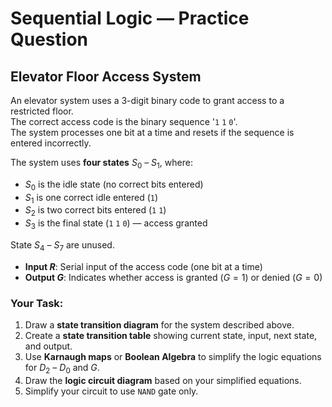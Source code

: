 # Sequential Logic &mdash; Practice Question

## Elevator Floor Access System

An elevator system uses a 3-digit binary code to grant access to a restricted floor.<br />
The correct access code is the binary sequence '`1` `1` `0`'.<br />
The system processes one bit at a time and resets if the sequence is entered incorrectly.

The system uses **four states** $S_{0}$ &ndash; $S_{1}$, where:
- $S_{0}$ is the idle state (no correct bits entered)
- $S_{1}$ is one correct idle entered (`1`)
- $S_{2}$ is two correct bits entered (`1` `1`)
- $S_{3}$ is the final state (`1` `1` `0`) &mdash; access granted

State $S_{4}$ &ndash; $S_{7}$ are unused.

- **Input $R$**: Serial input of the access code (one bit at a time)
- **Output $G$**: Indicates whether access is granted ($G = 1$) or denied ($G = 0$)

### Your Task:
1. Draw a **state transition diagram** for the system described above.
2. Create a **state transition table** showing current state, input, next state, and output.
3. Use **Karnaugh maps** or **Boolean Algebra** to simplify the logic equations for $D_{2}$ &ndash; $D_{0}$ and $G$.
4. Draw the **logic circuit diagram** based on your simplified equations.
5. Simplify your circuit to use `NAND` gate only.